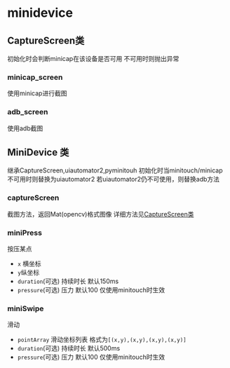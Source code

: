 # minidevice 

## CaptureScreen类
初始化时会判断minicap在该设备是否可用 不可用时则抛出异常
### minicap_screen
使用minicap进行截图
### adb_screen
使用adb截图


## MiniDevice 类
继承CaptureScreen,uiautomator2,pyminitouh
初始化时当minitouch/minicap不可用时则替换为uiautomator2 若uiautomator2仍不可使用，则替换adb方法

### captureScreen
截图方法，返回Mat(opencv)格式图像
详细方法见[CaptureScreen类](#capturescreen类)

### miniPress
按压某点
- `x` 横坐标
- `y`纵坐标
- `duration`(可选) 持续时长 默认150ms 
- `pressure`(可选) 压力 默认100 仅使用minitouch时生效

### miniSwipe
滑动
- `pointArray` 滑动坐标列表 格式为`[(x,y),(x,y),(x,y),(x,y)]`
- `duration`(可选) 持续时长 默认500ms
- `pressure`(可选) 压力 默认100 仅使用minitouch时生效
